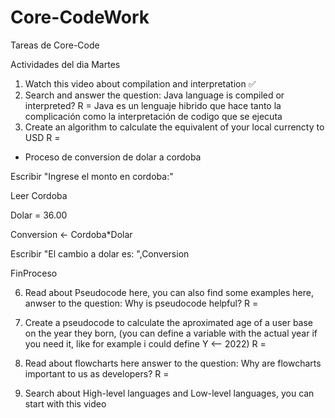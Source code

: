 # Core-CodeWork
Tareas de Core-Code

Actividades del dia Martes

1. Watch this video about compilation and interpretation ✅
2. Search and answer the question: Java language is compiled or interpreted?
R = Java es un lenguaje hibrido que hace tanto la complicación como la interpretación de codigo que se ejecuta
4. Create an algorithm to calculate the equivalent of your local currencty to USD
R = 
  - Proceso de conversion de dolar a cordoba

Escribir "Ingrese el monto en cordoba:"

Leer Cordoba

Dolar = 36.00

Conversion <- Cordoba*Dolar

Escribir "El cambio a dolar es: ",Conversion

FinProceso

6. Read about Pseudocode here, you can also find some examples here, anwser to the question: Why is pseudocode helpful?
R = 

8. Create a pseudocode to calculate the aproximated age of a user base on the year they born, (you can define a variable with the actual year if you need it, like for example i could define Y <-- 2022)
R = 

10. Read about flowcharts here answer to the question: Why are flowcharts important to us as developers? 
R = 

12. Search about High-level languages and Low-level languages, you can start with this video 



